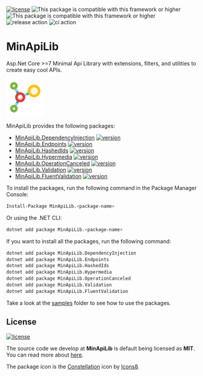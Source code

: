 [![license](https://img.shields.io/badge/License-MIT-purple.svg)](../../LICENSE)
![This package is compatible with this framework or higher](https://img.shields.io/badge/.Net-8.0-blue)
![This package is compatible with this framework or higher](https://img.shields.io/badge/.Net-9.0-blue)
![release action](https://github.com/fernandoescolar/MinApiLib/actions/workflows/release.yml/badge.svg)
![ci action](https://github.com/fernandoescolar/MinApiLib/actions/workflows/ci.yml/badge.svg)

# MinApiLib

Asp.Net Core >=7 Minimal Api Library with extensions, filters, and utilities to create easy cool APIs.

![MinApiLib](icon.png)

MinApiLib provides the following packages:


- [MinApiLib.DependencyInjection](src/MinApiLib.DependencyInjection/README.md) [![version](https://img.shields.io/nuget/vpre/MinApiLib.DependencyInjection)](https://www.nuget.org/packages/MinApiLib.DependencyInjection)
- [MinApiLib.Endpoints](src/MinApiLib.Endpoints/README.md) [![version](https://img.shields.io/nuget/vpre/MinApiLib.Endpoints)](https://www.nuget.org/packages/MinApiLib.Endpoints)
- [MinApiLib.HashedIds](src/MinApiLib.HashedIds/README.md) [![version](https://img.shields.io/nuget/vpre/MinApiLib.HashedIds)](https://www.nuget.org/packages/MinApiLib.HashedIds)
- [MinApiLib.Hypermedia](src/MinApiLib.Hypermedia/README.md) [![version](https://img.shields.io/nuget/vpre/MinApiLib.Hypermedia)](https://www.nuget.org/packages/MinApiLib.Hypermedia)
- [MinApiLib.OperationCanceled](src/MinApiLib.OperationCanceled/README.md) [![version](https://img.shields.io/nuget/vpre/MinApiLib.OperationCanceled)](https://www.nuget.org/packages/MinApiLib.OperationCanceled)
- [MinApiLib.Validation](src/MinApiLib.Validation/README.md) [![version](https://img.shields.io/nuget/vpre/MinApiLib.Validation)](https://www.nuget.org/packages/MinApiLib.Validation)
- [MinApiLib.FluentValidation](src/MinApiLib.FluentValidation/README.md) [![version](https://img.shields.io/nuget/vpre/MinApiLib.FluentValidation)](https://www.nuget.org/packages/MinApiLib.FluentValidation)

To install the packages, run the following command in the Package Manager Console:

```bash
Install-Package MinApiLib.<package-name>
```

Or using the .NET CLI:

```bash
dotnet add package MinApiLib.<package-name>
```

If you want to install all the packages, run the following command:

```bash
dotnet add package MinApiLib.DependencyInjection
dotnet add package MinApiLib.Endpoints
dotnet add package MinApiLib.HashedIds
dotnet add package MinApiLib.Hypermedia
dotnet add package MinApiLib.OperationCanceled
dotnet add package MinApiLib.Validation
dotnet add package MinApiLib.FluentValidation
```

Take a look at the [samples](samples) folder to see how to use the packages.

## License

[![license](https://img.shields.io/badge/License-MIT-purple.svg)](LICENSE)

The source code we develop at **MinApiLib** is default being licensed as **MIT**. You can read more about [here](LICENSE).

The package icon is the <a target="_blank" href="https://icons8.com/icon/1dMXEkMIykkN/constellation">Constellation</a> icon by <a target="_blank" href="https://icons8.com">Icons8</a>.
